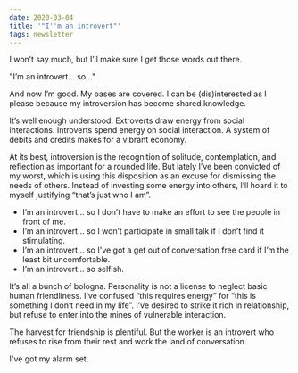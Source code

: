 ```yaml
---
date: 2020-03-04
title: '"I''m an introvert"'
tags: newsletter
---
```


I won’t say much, but I’ll make sure I get those words out there.

"I’m an introvert... so..."

And now I’m good.
My bases are covered.
I can be (dis)interested as I please because my introversion has become shared knowledge.

It’s well enough understood.
Extroverts draw energy from social interactions.
Introverts spend energy on social interaction.
A system of debits and credits makes for a vibrant economy.

At its best, introversion is the recognition of solitude, contemplation, and reflection as important for a rounded life.
But lately I’ve been convicted of my worst, which is using this disposition as an excuse for dismissing the needs of others.
Instead of investing some energy into others, I’ll hoard it to myself justifying “that’s just who I am”.

- I’m an introvert... so I don’t have to make an effort to see the people in front of me.
- I’m an introvert... so I won’t participate in small talk if I don’t find it stimulating.
- I’m an introvert... so I've got a get out of conversation free card if I’m the least bit uncomfortable.
- I’m an introvert... so selfish.

It’s all a bunch of bologna.
Personality is not a license to neglect basic human friendliness.
I’ve confused “this requires energy” for “this is something I don’t need in my life”.
I’ve desired to strike it rich in relationship, but refuse to enter into the mines of vulnerable interaction.

The harvest for friendship is plentiful.
But the worker is an introvert who refuses to rise from their rest and work the land of conversation.

I've got my alarm set.
